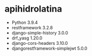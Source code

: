 # apihidrolatina


- Python 3.9.4
- restframework 3.2.8
- django-simple-history 3.0.0
- drf_yasg 1.20.0
- django-cors-headers 3.10.0
- djangorestframework-simplejwt 5.0.0